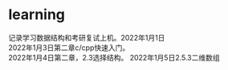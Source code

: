 # learning
记录学习数据结构和考研复试上机。2022年1月1日  
2022年1月3日第二章c/cpp快速入门。  
2022年1月4日第二章，2.3选择结构。
2022年1月5日2.5.3二维数组
